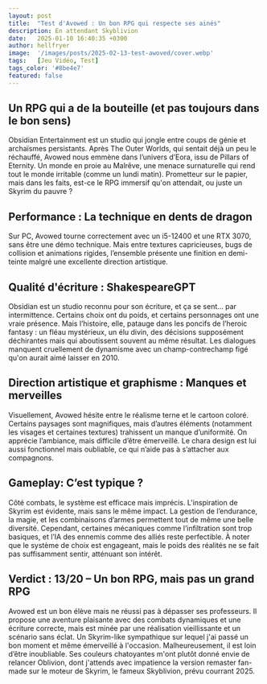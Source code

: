 ```yaml
---
layout: post
title:  "Test d'Avowed : Un bon RPG qui respecte ses ainés"
description: En attendant Skyblivion
date:   2025-01-10 16:40:35 +0300
author: hellfryer
image:  '/images/posts/2025-02-13-test-awoved/cover.webp'
tags:   [Jeu Vidéo, Test]
tags_color: '#8be4e7'
featured: false
---
```


## Un RPG qui a de la bouteille (et pas toujours dans le bon sens)

Obsidian Entertainment est un studio qui jongle entre coups de génie et archaïsmes persistants. Après The Outer Worlds, qui sentait déjà un peu le réchauffé, Avowed nous emmène dans l’univers d’Eora, issu de Pillars of Eternity. Un monde en proie au Malrêve, une menace surnaturelle qui rend tout le monde irritable (comme un lundi matin). Prometteur sur le papier, mais dans les faits, est-ce le RPG immersif qu'on attendait, ou juste un Skyrim du pauvre ?

## Performance : La technique en dents de dragon

Sur PC, Avowed tourne correctement avec un i5-12400 et une RTX 3070, sans être une démo technique. Mais entre textures capricieuses, bugs de collision et animations rigides, l’ensemble présente une finition en demi-teinte malgré une excellente direction artistique.

## Qualité d'écriture : ShakespeareGPT

Obsidian est un studio reconnu pour son écriture, et ça se sent… par intermittence. Certains choix ont du poids, et certains personnages ont une vraie présence. Mais l’histoire, elle, patauge dans les poncifs de l’heroic fantasy : un fléau mystérieux, un élu divin, des décisions supposément déchirantes mais qui aboutissent souvent au même résultat. Les dialogues manquent cruellement de  dynamisme avec un champ-contrechamp figé qu'on aurait aimé laisser en 2010.

## Direction artistique et graphisme : Manques et merveilles

Visuellement, Avowed hésite entre le réalisme terne et le cartoon coloré. Certains paysages sont magnifiques, mais d’autres éléments (notamment les visages et certaines textures) trahissent un manque d’uniformité. On apprécie l’ambiance, mais difficile d’être émerveillé. Le chara design est lui aussi fonctionnel mais oubliable, ce qui n’aide pas à s’attacher aux compagnons.

## Gameplay: C’est typique ?

Côté combats, le système est efficace mais imprécis. L'inspiration de Skyrim est évidente, mais sans le même impact. La gestion de l’endurance, la magie, et les combinaisons d’armes permettent tout de même une belle diversité. Cependant, certaines mécaniques comme l’infiltration sont trop basiques, et l’IA des ennemis comme des alliés reste perfectible. À noter que le système de choix est engageant, mais le poids des réalités ne se fait pas suffisamment sentir, atténuant son intérêt.

## Verdict : 13/20 – Un bon RPG, mais pas un grand RPG

Avowed est un bon élève mais ne réussi pas à dépasser ses professeurs. Il propose une aventure plaisante avec des combats dynamiques et une écriture correcte, mais est minée par une réalisation vieillissante et un scénario sans éclat. Un Skyrim-like sympathique sur lequel j'ai passé un bon moment et même émerveillé à l'occasion. Malheureusement, il est loin d’être inoubliable. Ses couleurs chatoyantes m'ont plutôt donné envie de relancer Oblivion, dont j'attends avec impatience la version remaster fan-made sur le moteur de Skyrim, le fameux Skyblivion, prévu courrant 2025.
